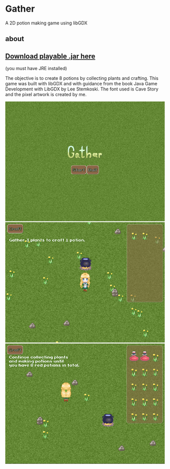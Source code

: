 # Gather
A 2D potion making game using libGDX

## about
## [Download playable .jar here](gather-alpha-v0.01.jar)
(you must have JRE installed)

The objective is to create 8 potions by collecting plants and crafting. 
This game was built with libGDX and with guidance from the book 
Java Game Development with LibGDX by Lee Stemkoski.
The font used is Cave Story and the pixel artwork is created by me.

![Title](screenshot01.png)
![Screenshot One](screenshot02.png)
![Screenshot Two](screenshot03.png)
